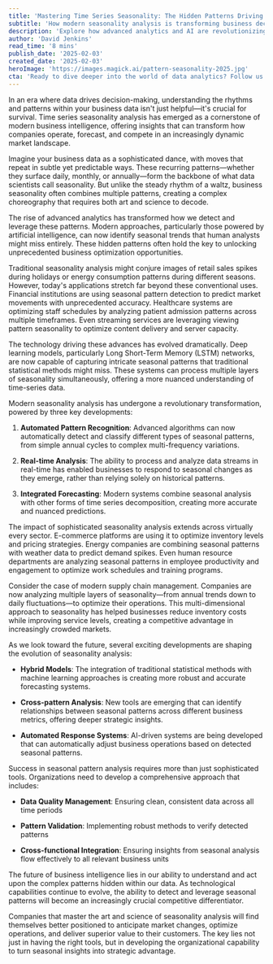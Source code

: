 ```yaml
---
title: 'Mastering Time Series Seasonality: The Hidden Patterns Driving Business Intelligence'
subtitle: 'How modern seasonality analysis is transforming business decision-making'
description: 'Explore how advanced analytics and AI are revolutionizing pattern detection in business data, enabling organizations to make more informed decisions and gain competitive advantages across industries.'
author: 'David Jenkins'
read_time: '8 mins'
publish_date: '2025-02-03'
created_date: '2025-02-03'
heroImage: 'https://images.magick.ai/pattern-seasonality-2025.jpg'
cta: 'Ready to dive deeper into the world of data analytics? Follow us on LinkedIn for more cutting-edge insights on business intelligence and data science trends that are reshaping the future of business.'
---
```


In an era where data drives decision-making, understanding the rhythms and patterns within your business data isn't just helpful—it's crucial for survival. Time series seasonality analysis has emerged as a cornerstone of modern business intelligence, offering insights that can transform how companies operate, forecast, and compete in an increasingly dynamic market landscape.

Imagine your business data as a sophisticated dance, with moves that repeat in subtle yet predictable ways. These recurring patterns—whether they surface daily, monthly, or annually—form the backbone of what data scientists call seasonality. But unlike the steady rhythm of a waltz, business seasonality often combines multiple patterns, creating a complex choreography that requires both art and science to decode.

The rise of advanced analytics has transformed how we detect and leverage these patterns. Modern approaches, particularly those powered by artificial intelligence, can now identify seasonal trends that human analysts might miss entirely. These hidden patterns often hold the key to unlocking unprecedented business optimization opportunities.

Traditional seasonality analysis might conjure images of retail sales spikes during holidays or energy consumption patterns during different seasons. However, today's applications stretch far beyond these conventional uses. Financial institutions are using seasonal pattern detection to predict market movements with unprecedented accuracy. Healthcare systems are optimizing staff schedules by analyzing patient admission patterns across multiple timeframes. Even streaming services are leveraging viewing pattern seasonality to optimize content delivery and server capacity.

The technology driving these advances has evolved dramatically. Deep learning models, particularly Long Short-Term Memory (LSTM) networks, are now capable of capturing intricate seasonal patterns that traditional statistical methods might miss. These systems can process multiple layers of seasonality simultaneously, offering a more nuanced understanding of time-series data.

Modern seasonality analysis has undergone a revolutionary transformation, powered by three key developments:

1. **Automated Pattern Recognition**: Advanced algorithms can now automatically detect and classify different types of seasonal patterns, from simple annual cycles to complex multi-frequency variations.

2. **Real-time Analysis**: The ability to process and analyze data streams in real-time has enabled businesses to respond to seasonal changes as they emerge, rather than relying solely on historical patterns.

3. **Integrated Forecasting**: Modern systems combine seasonal analysis with other forms of time series decomposition, creating more accurate and nuanced predictions.

The impact of sophisticated seasonality analysis extends across virtually every sector. E-commerce platforms are using it to optimize inventory levels and pricing strategies. Energy companies are combining seasonal patterns with weather data to predict demand spikes. Even human resource departments are analyzing seasonal patterns in employee productivity and engagement to optimize work schedules and training programs.

Consider the case of modern supply chain management. Companies are now analyzing multiple layers of seasonality—from annual trends down to daily fluctuations—to optimize their operations. This multi-dimensional approach to seasonality has helped businesses reduce inventory costs while improving service levels, creating a competitive advantage in increasingly crowded markets.

As we look toward the future, several exciting developments are shaping the evolution of seasonality analysis:

- **Hybrid Models**: The integration of traditional statistical methods with machine learning approaches is creating more robust and accurate forecasting systems.

- **Cross-pattern Analysis**: New tools are emerging that can identify relationships between seasonal patterns across different business metrics, offering deeper strategic insights.

- **Automated Response Systems**: AI-driven systems are being developed that can automatically adjust business operations based on detected seasonal patterns.

Success in seasonal pattern analysis requires more than just sophisticated tools. Organizations need to develop a comprehensive approach that includes:

- **Data Quality Management**: Ensuring clean, consistent data across all time periods

- **Pattern Validation**: Implementing robust methods to verify detected patterns

- **Cross-functional Integration**: Ensuring insights from seasonal analysis flow effectively to all relevant business units

The future of business intelligence lies in our ability to understand and act upon the complex patterns hidden within our data. As technological capabilities continue to evolve, the ability to detect and leverage seasonal patterns will become an increasingly crucial competitive differentiator.

Companies that master the art and science of seasonality analysis will find themselves better positioned to anticipate market changes, optimize operations, and deliver superior value to their customers. The key lies not just in having the right tools, but in developing the organizational capability to turn seasonal insights into strategic advantage.
